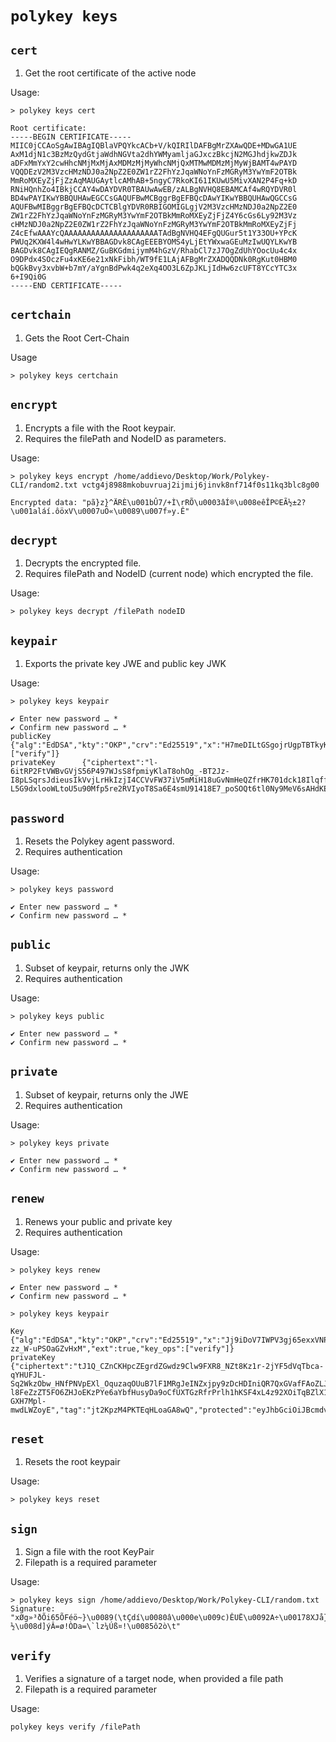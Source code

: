 # `polykey keys`

## `cert`

1. Get the root certificate of the active node

Usage:

```shell
> polykey keys cert

Root certificate:
-----BEGIN CERTIFICATE-----
MIIC0jCCAoSgAwIBAgIQBlaVPQYkcACb+V/kQIRIlDAFBgMrZXAwQDE+MDwGA1UE
AxM1djN1c3BzMzQydGtjaWdhNGVta2dhYWMyamljaGJxczBkcjN2MGJhdjkwZDJk
aDFxMmYxY2cwHhcNMjMxMjAxMDMzMjMyWhcNMjQxMTMwMDMzMjMyWjBAMT4wPAYD
VQQDEzV2M3VzcHMzNDJ0a2NpZ2E0ZW1rZ2FhYzJqaWNoYnFzMGRyM3YwYmF2OTBk
MmRoMXEyZjFjZzAqMAUGAytlcAMhAB+5ngyC7RkoKI61IKUwU5MivXAN2P4Fq+kD
RNiHQnhZo4IBkjCCAY4wDAYDVR0TBAUwAwEB/zALBgNVHQ8EBAMCAf4wRQYDVR0l
BD4wPAYIKwYBBQUHAwEGCCsGAQUFBwMCBggrBgEFBQcDAwYIKwYBBQUHAwQGCCsG
AQUFBwMIBggrBgEFBQcDCTCBlgYDVR0RBIGOMIGLgjV2M3VzcHMzNDJ0a2NpZ2E0
ZW1rZ2FhYzJqaWNoYnFzMGRyM3YwYmF2OTBkMmRoMXEyZjFjZ4Y6cGs6Ly92M3Vz
cHMzNDJ0a2NpZ2E0ZW1rZ2FhYzJqaWNoYnFzMGRyM3YwYmF2OTBkMmRoMXEyZjFj
Z4cEfwAAAYcQAAAAAAAAAAAAAAAAAAAAATAdBgNVHQ4EFgQUGur5t1Y33OU+YPcK
PWUq2KXW4l4wHwYLKwYBBAGDvk8CAgEEEBYOMS4yLjEtYWxwaGEuMzIwUQYLKwYB
BAGDvk8CAgIEQgRANMZ/GuBKGdmijymM4hGzV/RhabCl7zJ7OgZdUhYOocUu4c4x
O9DPdx4SOczFu4xKE6e21xNkFibh/WT9fE1LAjAFBgMrZXADQQDNk0RgKut0HBM0
bQGkBvy3xvbW+b7mY/aYgnBdPwk4q2eXq4OO3L6ZpJKLjIdHw6zcUFT8YCcYTC3x
6+I9Qi0G
-----END CERTIFICATE-----
```

## `certchain`

1. Gets the Root Cert-Chain

Usage

```shell
> polykey keys certchain
```

## `encrypt`

1. Encrypts a file with the Root keypair.
2. Requires the filePath and NodeID as parameters.

Usage:

```shell
> polykey keys encrypt /home/addievo/Desktop/Work/Polykey-CLI/random2.txt vctg4j8988mkobuvruaj2ijmij6jinvk8nf714f0s11kq3blc8g00

Encrypted data: "pã}z}^ÄRÈ\u001bÛ7/+Ì\rRÕ\u0003âÍ®\u008eêÎP©EÃ½±2?\u001aláí.ôöxV\u0007uÖ«\u0089\u007f»y.Ê"
```

## `decrypt`

1. Decrypts the encrypted file.
2. Requires filePath and NodeID (current node) which encrypted the file.

Usage:

```shell
> polykey keys decrypt /filePath nodeID
```

## `keypair`

1. Exports the private key JWE and public key JWK

Usage:

```shell
> polykey keys keypair

✔ Enter new password … *
✔ Confirm new password … *
publicKey       {"alg":"EdDSA","kty":"OKP","crv":"Ed25519","x":"H7meDILtGSgojrUgpTBTkyK9cA3Y_gWr6QNE2IdCeFk","ext":true,"key_ops":["verify"]}
privateKey      {"ciphertext":"l-6itRP2FtVWBvGVjS56P497WJsS8fpmiyKlaT8ohOg_-BT2Jz-I8pLSqrsJdieusIkVvjLrHkIzjI4CCVvFW37iV5mMiH18uGvNmHeQZfrHK701dck18IlqffuE6wxSd1bzi2BAvYTGl5aCuE8qR2SAcFfwBUCOvvkC0NDNi5S-L5G9dxlooWLtoU5u90Mfp5re2RVIyoT8Sa6E4smU91418E7_poSOQt6tl0Ny9MeV6sAHdKE","iv":"F87gVlMZM_wvcwl4IWXfI4F7I6QIHGTq","tag":"VJCuy2YQru7OMHHPTTOxRA","protected":"eyJhbGciOiJBcmdvbjJpZC0xLjMiLCJjdHkiOiJqd2sranNvbiIsImVuYyI6IlhDaGFDaGEyMC1Qb2x5MTMwNS1JRVRGIiwibWVtIjoyNjg0MzU0NTYsIm9wcyI6Mywic2FsdCI6InJSckVCTjA2bkd4UmJpdjlHRlNua2cifQ"}
```

## `password`

1. Resets the Polykey agent password.
2. Requires authentication

Usage:

```shell
> polykey keys password

✔ Enter new password … *
✔ Confirm new password … *
```

## `public`

1. Subset of keypair, returns only the JWK
2. Requires authentication

Usage:

```shell
> polykey keys public

✔ Enter new password … *
✔ Confirm new password … *
```

## `private`

1. Subset of keypair, returns only the JWE
2. Requires authentication

Usage:

```shell
> polykey keys private

✔ Enter new password … *
✔ Confirm new password … *
```

## `renew`

1. Renews your public and private key
2. Requires authentication

Usage:

```shell
> polykey keys renew

✔ Enter new password … *
✔ Confirm new password … *

> polykey keys keypair

Key       {"alg":"EdDSA","kty":"OKP","crv":"Ed25519","x":"Jj9iDoV7IWPV3gj65exxVNPpX5-zz_W-uPSOaGZvHxM","ext":true,"key_ops":["verify"]}
privateKey      {"ciphertext":"tJ1Q_CZnCKHpcZEgrdZGwdz9Clw9FXR8_NZt8Kz1r-2jYF5dVqTbca-qYHUFJL-Sq2WkzObw_HNfPNVpEXl_OquzaqOUuB7lF1MRgJeINZxjpy9zDcHDIniQR7QxGVafFAoZLJLPsQ_WjpPMTEmfLtsI5wpfH5IjflPWGqJTt-l8FeZzZT5FO6ZHJoEKzPYe6aYbfHusyDa9oCfUXTGzRfrPrlh1hKSF4xL4z92XOiTqBZlX118","iv":"a2RTJr848wjZoe-GXH7Mpl-mwdLWZoyE","tag":"jt2KpzM4PKTEqHLoaGA8wQ","protected":"eyJhbGciOiJBcmdvbjJpZC0xLjMiLCJjdHkiOiJqd2sranNvbiIsImVuYyI6IlhDaGFDaGEyMC1Qb2x5MTMwNS1JRVRGIiwibWVtIjoyNjg0MzU0NTYsIm9wcyI6Mywic2FsdCI6InNtWEhYMGxKektHblhFeTRPaWJzT3cifQ"}
```

## `reset`

1. Resets the root keypair

Usage:

```shell
> polykey keys reset
```

## `sign`

1. Sign a file with the root KeyPair
2. Filepath is a required parameter

Usage:

```shell
> polykey keys sign /home/addievo/Desktop/Work/Polykey-CLI/random.txt
Signature:      "xØg»³ðÕi65ÕFéö~}\u0089(\tÇdí\u0080â\u000e\u009c)ÊUË\u0092A÷\u00178XJå}½\u008d]ýÂ=ø!ÒDa=\`lz¼Úß¤!\u0085ô2ò\t"
```

## `verify`

1. Verifies a signature of a target node, when provided a file path
2. Filepath is a required parameter

Usage:

```shell
polykey keys verify /filePath
```
